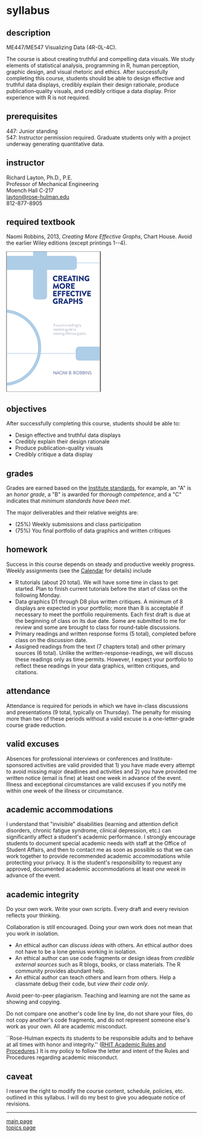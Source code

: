 
syllabus
========

description
-----------

ME447/ME547 Visualizing Data (4R-0L-4C).

The course is about creating truthful and compelling data visuals. We study elements of statistical analysis, programming in R, human perception, graphic design, and visual rhetoric and ethics. After successfully completing this course, students should be able to design effective and truthful data displays, credibly explain their design rationale, produce publication‐quality visuals, and credibly critique a data display. Prior experience with R is not required.

prerequisites
-------------

447: Junior standing<br> 547: Instructor permission required. Graduate students only with a project underway generating quantitative data.

instructor
----------

Richard Layton, Ph.D., P.E.<br> Professor of Mechanical Engineering<br> Moench Hall C-217<br> <layton@rose-hulman.edu><br> 812-877-8905

required textbook
-----------------

Naomi Robbins, 2013, *Creating More Effective Graphs*, Chart House. Avoid the earlier Wiley editions (except printings 1--4).

![](../images/CMEGv3.png)

objectives
----------

After successfully completing this course, students should be able to:

-   Design effective and truthful data displays
-   Credibly explain their design rationale
-   Produce publication-quality visuals
-   Credibly critique a data display

grades
------

Grades are earned based on the [Institute standards](http://www.rose-hulman.edu/campus-life/student-services/registrar/rules-and-procedures/grades.html), for example, an "A" is an *honor grade*, a "B" is awarded for *thorough competence*, and a "C" indicates that *minimum standards have been met*.

The major deliverables and their relative weights are:

-   (25%) Weekly submissions and class participation
-   (75%) You final portfolio of data graphics and written critiques

homework
--------

Success in this course depends on steady and productive weekly progress. Weekly assignments (see the [Calendar](admin-02_calendar.pdf) for details) include

-   R tutorials (about 20 total). We will have some time in class to get started. Plan to finish current tutorials before the start of class on the following Monday.
-   Data graphics D1 through D8 plus written critiques. A minimum of 8 displays are expected in your portfolio; more than 8 is acceptable if necessary to meet the portfolio requirements. Each first draft is due at the beginning of class on its due date. Some are submitted to me for review and some are brought to class for round-table discussions.
-   Primary readings and written response forms (5 total), completed before class on the discussion date.
-   Assigned readings from the text (7 chapters total) and other primary sources (6 total). Unlike the written-response-readings, we will discuss these readings only as time permits. However, I expect your portfolio to reflect these readings in your data graphics, written critiques, and citations.

attendance
----------

Attendance is required for periods in which we have in-class discussions and presentations (9 total, typically on Thursday). The penalty for missing more than two of these periods without a valid excuse is a one-letter-grade course grade reduction.

valid excuses
-------------

Absences for professional interviews or conferences and Institute-sponsored activities are valid provided that 1) you have made every attempt to avoid missing major deadlines and activities and 2) you have provided me written notice (email is fine) at least one week in advance of the event. Illness and exceptional circumstances are valid excuses if you notify me within one week of the illness or circumstance.

academic accommodations
-----------------------

I understand that "invisible" disabilities (learning and attention deficit disorders, chronic fatigue syndrome, clinical depression, etc.) can significantly affect a student's academic performance. I strongly encourage students to document special academic needs with staff at the Office of Student Affairs, and then to contact me as soon as possible so that we can work together to provide recommended academic accommodations while protecting your privacy. It is the student's responsibility to request any approved, documented academic accommodations at least *one week* in advance of the event.

academic integrity
------------------

Do your own work. Write your own scripts. Every draft and every revision reflects your thinking.

Collaboration is still encouraged. Doing your own work does not mean that you work in isolation.

-   An ethical author can *discuss ideas* with others. An ethical author does not have to be a lone genius working in isolation.
-   An ethical author can use code fragments or design ideas from *credible external sources* such as R blogs, books, or class materials. The R community provides abundant help.
-   An ethical author can teach others and learn from others. Help a classmate debug their code, but *view their code only*.

Avoid peer-to-peer plagiarism. Teaching and learning are not the same as showing and copying.

Do not compare one another's code line by line, do not share your files, do not copy another's code fragments, and do not represent someone else's work as your own. All are academic misconduct.

\`\`Rose-Hulman expects its students to be responsible adults and to behave at all times with honor and integrity.'' ([RHIT Academic Rules and Procedures](http://www.rose-hulman.edu/campus-life/student-services/registrar/rules-and-procedures/discipline-and-suspension.html).) It is my policy to follow the letter and intent of the Rules and Procedures regarding academic misconduct.

caveat
------

I reserve the right to modify the course content, schedule, policies, etc. outlined in this syllabus. I will do my best to give you adequate notice of revisions.

------------------------------------------------------------------------

[main page](../README.md)<br> [topics page](README-by-topic.md)
